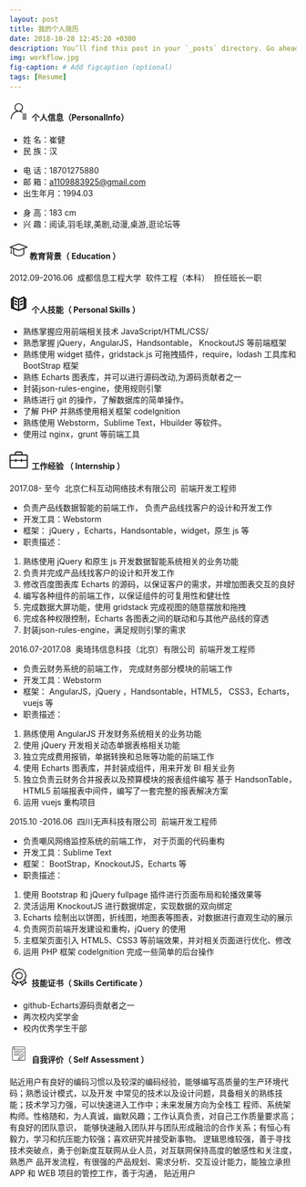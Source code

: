 ```yaml
---
layout: post
title: 我的个人简历
date: 2018-10-28 12:45:20 +0300
description: You’ll find this post in your `_posts` directory. Go ahead and edit it and re-build the site to see your changes. # Add post description (optional)
img: workflow.jpg
fig-caption: # Add figcaption (optional)
tags: [Resume]
---
```

#### ![个人信息（Personal Info）](/assets/img/personal_info.png) &nbsp;个人信息（PersonalInfo）
- 姓 名：崔健
- 民 族：汉
* 电 话：18701275880
* 邮 箱：a1109883925@gmail.com
* 出生年月：1994.03
+ 身 高：183 cm
+ 兴 趣：阅读,羽毛球,美剧,动漫,桌游,逛论坛等

#### ![教育背景（ Education ）](/assets/img/education.png)&nbsp;教育背景（ Education ）
2012.09-2016.06&nbsp;&nbsp;成都信息工程大学&nbsp;&nbsp;软件工程（本科）&nbsp;&nbsp;担任班长一职

#### ![个人技能（ Personal Skills ）](/assets/img/personal_skills.png) &nbsp;个人技能（ Personal Skills ）
- 熟练掌握应用前端相关技术 JavaScript/HTML/CSS/
- 熟悉掌握 jQuery，AngularJS，Handsontable， KnockoutJS 等前端框架
- 熟练使用 widget 插件，gridstack.js 可拖拽插件，require，lodash 工具库和 BootStrap 框架
- 熟练 Echarts 图表库，并可以进行源码改动,为源码贡献者之一
- 封装json-rules-engine，使用规则引擎
- 熟练进行 git 的操作，了解数据库的简单操作。
- 了解 PHP 并熟练使用相关框架 codeIgnition
- 熟练使用 Webstorm，Sublime Text，Hbuilder 等软件。
- 使用过 nginx，grunt 等前端工具

#### ![工作经验 （ Internship ）](/assets/img/Internship.png) &nbsp;工作经验 （ Internship ）
2017.08- 至今&nbsp;&nbsp;北京仁科互动网络技术有限公司&nbsp;&nbsp;前端开发工程师
- 负责产品线数据智能的前端工作， 负责产品线找客户的设计和开发工作
- 开发工具：Webstorm
- 框架： jQuery ，Echarts，Handsontable，widget，原生 js 等
- 职责描述：
1. 熟练使用 jQuery 和原生 js 开发数据智能系统相关的业务功能
2. 负责并完成产品线找客户的设计和开发工作
3. 修改百度图表库 Echarts 的源码，以保证客户的需求，并增加图表交互的良好
4. 编写各种组件的前端工作，以保证组件的可复用性和健壮性
5. 完成数据大屏功能，使用 gridstack 完成视图的随意摆放和拖拽
6. 完成各种权限控制，Echarts 各图表之间的联动和与其他产品线的穿透
7. 封装json-rules-engine，满足规则引擎的需求

2016.07-2017.08&nbsp;&nbsp;奥琦玮信息科技（北京）有限公司&nbsp;&nbsp;前端开发工程师
- 负责云财务系统的前端工作， 完成财务部分模块的前端工作
- 开发工具：Webstorm
- 框架： AngularJS，jQuery ，Handsontable，HTML5， CSS3，Echarts，vuejs 等
- 职责描述：
1. 熟练使用 AngularJS 开发财务系统相关的业务功能
2. 使用 jQuery 开发相关动态单据表格相关功能
3. 独立完成费用报销，单据转换和总账等功能的前端工作
4. 使用 Echarts 图表库，并封装成组件，用来开发 BI 相关业务
5. 独立负责云财务合并报表以及预算模块的报表组件编写
基于 HandsonTable， HTML5 前端报表中间件，编写了一套完整的报表解决方案
6. 运用 vuejs 重构项目

2015.10 -2016.06&nbsp;&nbsp;四川无声科技有限公司&nbsp;&nbsp;前端开发工程师
- 负责嘲风网络监控系统的前端工作， 对于页面的代码重构
- 开发工具：Sublime Text
- 框架： BootStrap，KnockoutJS，Echarts 等
- 职责描述：
1. 使用 Bootstrap 和 jQuery fullpage 插件进行页面布局和轮播效果等
2. 灵活运用 KnockoutJS 进行数据绑定，实现数据的双向绑定
3. Echarts 绘制出以饼图，折线图，地图表等图表，对数据进行直观生动的展示
4. 负责网页前端开发建设和重构，jQuery 的使用
5. 主框架页面引入 HTML5、CSS3 等前端效果，并对相关页面进行优化、修改
6. 运用 PHP 框架 codeIgnition 完成一些简单的后台操作

#### ![技能证书（ Skills Certificate ）](/assets/img/skills_certificate.png) &nbsp;技能证书（ Skills Certificate ）
- github-Echarts源码贡献者之一
- 两次校内奖学金
- 校内优秀学生干部

#### ![自我评价（ Self Assessment ）](/assets/img/self_assessment.png) &nbsp;自我评价（ Self Assessment ）
贴近用户有良好的编码习惯以及较深的编码经验，能够编写高质量的生产环境代码；熟悉设计模式，以及开发
中常见的技术以及设计问题，具备相关的熟练技能；技术学习力强，可以快速进入工作中；未来发展方向为全栈工
程师、系统架构师。性格随和，为人真诚，幽默风趣；工作认真负责，对自己工作质量要求高；有良好的团队意识，
能够快速融入团队并与团队形成融洽的合作关系；有恒心有毅力，学习和抗压能力较强；喜欢研究并接受新事物。
逻辑思维较强，善于寻找技术突破点，勇于创新度互联网从业人员，对互联网保持高度的敏感性和关注度，熟悉产
品开发流程，有很强的产品规划、需求分析、交互设计能力，能独立承担 APP 和 WEB 项目的管控工作，善于沟通，
贴近用户